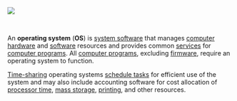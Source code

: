 <p align="centre">
<img src="https://i.gyazo.com/f1a3fe3cf76951f9f6754637e8c6f4f5.png">
<p/>

<br>
<p>An <b>operating system</b> (<b>OS</b>) is <a href="https://en.wikipedia.org/wiki/System_software" title="System software">system software</a> that manages <a href="https://en.wikipedia.org/wiki/Computer_hardware" title="Computer hardware">computer hardware</a> and <a href="https://en.wikipedia.org/wiki/Computer_software" class="mw-redirect" title="Computer software">software</a> resources and provides common <a href="https://en.wikipedia.org/wiki/Operating_system_services" class="mw-redirect" title="Operating system services">services</a> for <a href="https://en.wikipedia.org/wiki/Computer_program" title="Computer program">computer programs</a>. All <a href="https://en.wikipedia.org/wiki/Computer_program" title="Computer program">computer programs</a>, excluding <a href="https://en.wikipedia.org/wiki/Firmware" title="Firmware">firmware</a>, require an operating system to function.</p>
<p><a href="https://en.wikipedia.org/wiki/Time-sharing" title="Time-sharing">Time-sharing</a> operating systems <a href="https://en.wikipedia.org/wiki/Scheduler_(computing)" class="mw-redirect" title="Scheduler (computing)">schedule tasks</a> for efficient use of the system and may also include accounting software for cost allocation of <a href="https://en.wikipedia.org/wiki/Processor_time" class="mw-redirect" title="Processor time">processor time</a>, <a href="https://en.wikipedia.org/wiki/Mass_storage" title="Mass storage">mass storage</a>, <a href="https://en.wikipedia.org/wiki/Printer_(computing)" title="Printer (computing)">printing</a>, and other resources.</p>
